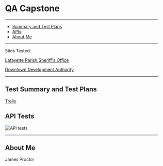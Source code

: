 # QA Capstone
---
* [Summary and Test Plans](#tests)
* [APIs](#api)
* [About Me](#me)
---

Sites Tested:


[Lafayette Parish Sheriff's Office](https://www.lafayettesheriff.com)


[Downtown Development Authority](https://downtownlafayette.org)

---

## <a name="tests"></a>Test Summary and Test Plans
[Trello](https://trello.com/b/M1dppKQV/qa-capstone-test-plans)

## <a name="api"></a>API Tests
![API tests](https://github.com/atchafalaya/QA-Capstone/Postman_API_Requests.png)

---
## <a name="me"></a>About Me
James Proctor 
